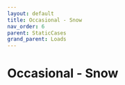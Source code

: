 ```yaml
---
layout: default
title: Occasional - Snow
nav_order: 6
parent: StaticCases
grand_parent: Loads
---
```


# Occasional - Snow
